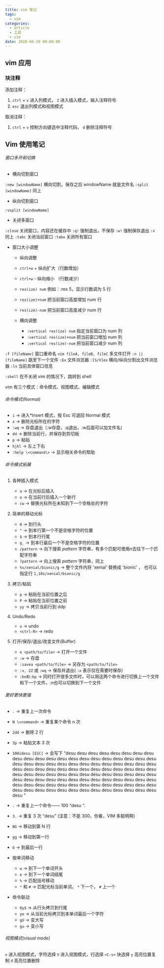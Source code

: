 ```yaml
---
title: vim 笔记
tags:
  - vim
categories:
  - article
  - 工具
  - vim
date: 2020-06-19 00:00:00
---
```


## vim 应用

### 块注释

添加注释：

1. `ctrl` + `v` 进入列模式， `I` 进入插入模式，输入注释符号
2. `esc` 退出列模式和视图模式

取消注释：

1. `ctrl` + `v` 控制方向键选中注释代码， `d` 删除注释符号

## Vim 使用笔记

###### 窗口多开和切换

- 横向切割窗口

`:new [windowName]` 横向切割，保存之后 windowName 就是文件名
`:split [windowName]` 同上

- 纵向切割窗口

`:vsplit [windowName]`

- 关闭多窗口

`:close` 关闭窗口，内容还在缓存中
`:q!` 强制退出，不保存
`:w!` 强制保存退出
`:x` 同上
`:tabc` 关闭当前窗口
`:tabo` 关闭所有窗口

- 窗口大小调整

  - 纵向调整

  - `ctrl+w` + 纵向扩大（行数增加）
  - `ctrl+w` - 纵向缩小 （行数减少）
  - `res(ize) num` 例如：:res 5，显示行数调为 5 行
  - `res(ize)+num` 把当前窗口高度增加 num 行
  - `res(ize)-num` 把当前窗口高度减少 num 行

  - 横向调整

    - `:vertical res(ize) num` 指定当前窗口为 num 列
    - `:vertical res(ize)+num` 把当前窗口增加 num 列
    - `:vertical res(ize)-num` 把当前窗口减少 num 列

`:f [fileName]` 窗口重命名
`vim fileA, fileB, fileC` 多文件打开
`:n ||[fileName]` 跳至下一个文件
`:Ex` 文件浏览器
`:[S/V]ex` 横向/纵向分割出文件浏览器
`:ls` 当前具体窗口信息

`:shell` 在不关闭 vim 的情况下，跳转到 shell

vim 有三个模式：命令模式、视图模式、编辑模式

###### 命令模式(Normal)

- `i` → 进入\*Insert 模式，按 Esc 可退回 Normal 模式
- `x` → 删除光标所在的字符
- `:wq` → 存盘退出（*:w*存盘，*:q*退出，*:w*后面可以加文件名)
- `dd` → 删除当前行，并保存到剪切板
- `p` → 粘贴
- `hjkl` → 左上下右
- `:help \<command\>` → 显示相关命令的帮助

###### 命令模式拓展

1. 各种插入模式

   - `a` → 在光标后插入
   - `o` → 在当前行后插入一个新行
   - `cw` → 替换光标所在未知到下一个空格处的字符

2. 简单的移动光标

   - `0` → 到行头
   - `^` → 到本行第一个不是空格字符的位置
   - `$` → 到本行行尾
   - `g_` → 到本行最后一个不是空格字符的位置
   - `/pattern` → 向下搜索 _pattern_ 字符串，有多个匹配可使用*n*去往下一个匹配字符串
   - `?pattern` → 向上搜索 _pattern_ 字符串，同上
   - `%s/xenial/bionic/g` → 整个文件内将 'xenial' 替换成 'bionic' ， 也可以指定行 `1,10s/xenial/bionic/g`

3. 拷贝/粘贴

   - `p` → 粘贴在当前位置之后
   - `P` → 粘贴在当前位置之前
   - `yy` → 拷贝当前行到 ddp

4. Undo/Redo

   - `u` → undo
   - `<ctrl-R>` → redo

5. 打开/保存/退出/改变文件(Buffer)

   - `e <path/to/file>` → 打开一个文件
   - `:w` → 存盘
   - `:savea <path/to/file>` → 另存为 `<path/to/file>`
   - `:x, ZZ` 或 `:wq` → 保存并退出( `:x` 表示仅在需要时保存)
   - `:bn和:bp` → 同时打开很多文件时，可以用这两个命令进行切换上一个文件和下一个文件，*:n*也可以切换到下一个文件

###### 更好更快更强

- `.` → 重复上一次命令
- `N \<command>` → 重复某个命令 n 次
- `2dd` → 删除 2 行
- `3p` → 粘贴文本 3 次
- `100idesu [ESC]` → 会写下 “desu desu desu desu desu desu desu desu desu desu desu desu desu desu desu desu desu desu desu desu desu desu desu desu desu desu desu desu desu desu desu desu desu desu desu desu desu desu desu desu desu desu desu desu desu desu desu desu desu desu desu desu desu desu desu desu desu desu desu desu desu desu desu desu desu desu desu desu desu desu desu desu desu desu desu desu desu desu desu desu desu desu desu desu desu desu desu desu desu desu desu desu desu desu desu desu desu desu desu desu “
- `.` → 重复上一个命令—— 100 “desu “.
- `3.` → 重复 3 次 “desu” (注意：不是 300，你看，VIM 多聪明啊)

- `NG` → 移动到第 N 行
- `gg` → 移动到第一行
- `G` → 到最后一行
- 按单词移动

  - `w` → 到下一个单词开头
  - `e` → 到下一个单词结尾
  - `%` → 匹配括号移动
  - `*` 和 `#` → 匹配光标当前单词， `*` 下一个， `#` 上一个

- 命令联动
  - `0y$` → 从行头拷贝到行尾
  - `ye` → 从当前光标拷贝到本单词最后一个字符
  - `gU` → 变大写
  - `gu` → 变小写

###### 视图模式(visual mode)

`v` 进入视图模式，字符选择
`V` 进入视图模式，行选择
`<C-v>` 块选择
`y` 高亮位置复制
`d` 高亮位置删除

